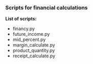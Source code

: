 ### Scripts for financial calculations 

**List of scripts:**
- financy.py
- future_income.py
- mid_percent.py
- margin_calculate.py
- product_quantity.py
- receipt_calculate.py
